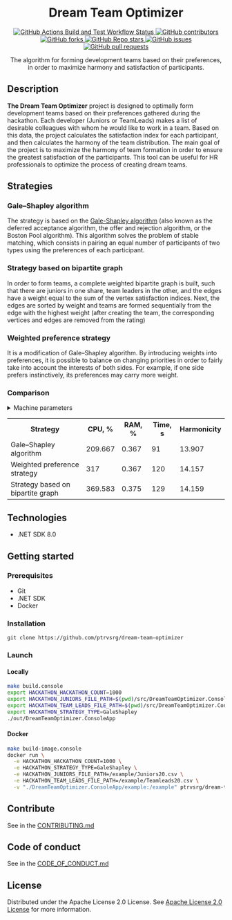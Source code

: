 <h1 align="center" style="font-weight: bold;">Dream Team Optimizer</h1>

<p align="center">
    <a href="https://github.com/ptrvsrg/dream-team-optimizer/actions/workflows/build-and-test-dotnet.yml">
        <img alt="GitHub Actions Build and Test Workflow Status" src="https://img.shields.io/github/actions/workflow/status/ptrvsrg/dream-team-optimizer/build-and-test-dotnet.yml?branch=develop&style=flat&labelColor=222222&color=77D4FC&label=Build%20and%20Test%20%7C%20develop">
    </a>
    <a href="https://github.com/ptrvsrg/dream-team-optimizer/graphs/contributors">
        <img alt="GitHub contributors" src="https://img.shields.io/github/contributors/ptrvsrg/dream-team-optimizer?style=flat&label=Contributors&labelColor=222222&color=77D4FC"/>
    </a>
    <a href="https://github.com/ptrvsrg/dream-team-optimizer/forks">
        <img alt="GitHub forks" src="https://img.shields.io/github/forks/ptrvsrg/dream-team-optimizer?style=flat&label=Forks&labelColor=222222&color=77D4FC"/>
    </a>
    <a href="https://github.com/ptrvsrg/dream-team-optimizer/stargazers">
        <img alt="GitHub Repo stars" src="https://img.shields.io/github/stars/ptrvsrg/dream-team-optimizer?style=flat&label=Stars&labelColor=222222&color=77D4FC"/>
    </a>
    <a href="https://github.com/ptrvsrg/dream-team-optimizer/issues">
        <img alt="GitHub issues" src="https://img.shields.io/github/issues/ptrvsrg/dream-team-optimizer?style=flat&label=Issues&labelColor=222222&color=77D4FC"/>
    </a>
    <a href="https://github.com/ptrvsrg/dream-team-optimizer/pulls">
        <img alt="GitHub pull requests" src="https://img.shields.io/github/issues-pr/ptrvsrg/dream-team-optimizer?style=flat&label=Pull%20Requests&labelColor=222222&color=77D4FC"/>
    </a>
</p>

<p align="center">The algorithm for forming development teams based on their preferences, in order to maximize harmony and satisfaction of participants.</p>



<h2 id="description">Description</h2>

**The Dream Team Optimizer** project is designed to optimally form development teams based on their preferences gathered
during the hackathon. Each developer (Juniors or TeamLeads) makes a list of desirable colleagues with whom he would like
to work in a team. Based on this data, the project calculates the satisfaction index for each participant, and then
calculates the harmony of the team distribution. The main goal of the project is to maximize the harmony of team
formation in order to ensure the greatest satisfaction of the participants. This tool can be useful for HR professionals
to optimize the process of creating dream teams.

<h2>Strategies</h2>

<h3>Gale–Shapley algorithm</h3>

The strategy is based on the [Gale-Shapley algorithm](https://en.wikipedia.org/wiki/Gale%E2%80%93Shapley_algorithm)
(also known as the deferred acceptance algorithm, the offer and rejection algorithm, or the Boston Pool algorithm). This
algorithm solves the problem of stable matching, which consists in pairing an equal number of participants of two types
using the preferences of each participant.

<h3>Strategy based on bipartite graph</h3>

In order to form teams, a complete weighted bipartite graph is built, such that there are juniors in one share, team
leaders in the other, and the edges have a weight equal to the sum of the vertex satisfaction indices. Next, the edges
are sorted by weight and teams are formed sequentially from the edge with the highest weight (after creating the team,
the corresponding vertices and edges are removed from the rating)

<h3>Weighted preference strategy</h3>

It is a modification of Gale–Shapley algorithm. By introducing weights into preferences, it is possible to balance on 
changing priorities in order to fairly take into account the interests of both sides. For example, if one side prefers 
instinctively, its preferences may carry more weight.

<h3>Comparison</h3>

<details>
  <summary>Machine parameters</summary>

+ **CPU:** AMD Ryzen 5 3500U with Radeon Vega Mobile Gfx
+ **RAM:** DDR4 8GB 3200 MHz * 2

</details>

<table>
    <tr>
        <th>Strategy</th>
        <th>CPU, %</th>
        <th>RAM, %</th>
        <th>Time, s</th>
        <th>Harmonicity</th>
    </tr>
    <tr>
        <td>Gale–Shapley algorithm</td>
        <td>209.667</td>
        <td>0.367</td>
        <td>91</td>
        <td>13.907</td>
    </tr>
    <tr>
        <td>Weighted preference strategy</td>
        <td>317</td>
        <td>0.367</td>
        <td>120</td>
        <td>14.157</td>
    </tr>
    <tr>
        <td>Strategy based on bipartite graph</td>
        <td>369.583</td>
        <td>0.375</td>
        <td>129</td>
        <td>14.159</td>
    </tr>
</table>

<h2 id="technologies">Technologies</h2>

+ .NET SDK 8.0

<h2 id="started">Getting started</h2>

<h3>Prerequisites</h3>

- Git
- .NET SDK
- Docker

<h3>Installation</h3>

```shell
git clone https://github.com/ptrvsrg/dream-team-optimizer
```

<h3>Launch</h3>

<h4>Locally</h4>

```bash
make build.console
export HACKATHON_HACKATHON_COUNT=1000
export HACKATHON_JUNIORS_FILE_PATH=$(pwd)/src/DreamTeamOptimizer.ConsoleApp/example/Juniors20.csv
export HACKATHON_TEAM_LEADS_FILE_PATH=$(pwd)/src/DreamTeamOptimizer.ConsoleApp/example/Teamleads20.csv
export HACKATHON_STRATEGY_TYPE=GaleShapley
./out/DreamTeamOptimizer.ConsoleApp
```

<h4>Docker</h4>

```bash
make build-image.console
docker run \
  -e HACKATHON_HACKATHON_COUNT=1000 \
  -e HACKATHON_STRATEGY_TYPE=GaleShapley \
  -e HACKATHON_JUNIORS_FILE_PATH=/example/Juniors20.csv \
  -e HACKATHON_TEAM_LEADS_FILE_PATH=/example/Teamleads20.csv \
  -v "./DreamTeamOptimizer.ConsoleApp/example:/example" ptrvsrg/dream-team-optimizer-console
```

<h2 id="contribute">Contribute</h2>

See in the [CONTRIBUTING.md](CONTRIBUTING.md)

<h2 id="contribute">Code of conduct</h2>

See in the [CODE_OF_CONDUCT.md](CODE_OF_CONDUCT.md)

<h2 id="license">License</h2>

Distributed under the Apache License 2.0 License.
See [Apache License 2.0 License](https://www.apache.org/licenses/LICENSE-2.0) for more information.
